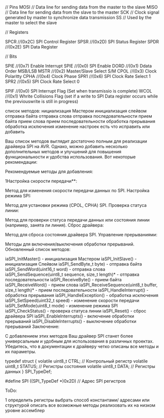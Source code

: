 // Pins
MOSI	// Data line for sending data from the master to the slave
MISO	// Data line for sending data from the slave to the master
SCK		// Clock signal generated by master to synchronize data transmission
SS		// Used by the master to select the slave


// Registers

SPCR	//(0x2C) SPI Control Register
SPSR	//(0x2D) SPI Status Register
SPDR	//(0x2E)	SPI Data Register

// Bits

SPIE	//(0x7)	Enable Interrupt
SPIE	//(0x0) SPI Enable
DORD	//(0x1) Ddata Order MSB/LSB
MSTR	//(0x2) Master/Slave Select S/M
CPOL	//(0x3) Clock Polaritty
CPHA	//(0x4) Clock Phase
SPR1	//(0x6) SPI Clock Rate Select 1
SPR2	//(0x5) SPI Clock Rate Select 0 

SPIF	//(0x0) SPI Interrupt Flag (Set when transmissio is complete)
WCOL	//(0x1) Whrite Collisions Flag (set if a write to SPI Data register occurs while the previouswrite is still in progress)


список методов:
нициализация Мастером
инициализация слейвом
отправка байта
отправка слова
отправка последовательности
прием байта
прием слова
прием последовательности
обработка прерывания
обработка исключения
изменение настроек
есть что исправить или добавить

Ваш список методов выглядит достаточно полным для реализации драйвера SPI на AVR. Однако, можно добавить несколько дополнительных методов и улучшений для повышения функциональности и удобства использования. Вот некоторые рекомендации:

Рекомендуемые методы для добавления:

1Настройка скорости передачи**:

Метод для изменения скорости передачи данных по SPI.
Настройка режима SPI:

Метод для установки режима (CPOL, CPHA) SPI.
Проверка статуса линии:

Метод для проверки статуса передачи данных или состояния линии (например, занята ли линия).
Сброс драйвера:

Метод для сброса состояния драйвера SPI.
Управление прерываниями:

Методы для включения/выключения обработки прерываний.
Обновленный список методов:

iaSPI_InitMaster() - инициализация Мастером
iaSPI_InitSlave() - инициализация Слейвом
iaSPI_SendByte_t byte) - отправка байта
iaSPI_SendWord(uint16_t word) - отправка слова
iaSPI_SendSequence(uint8_t sequence, size_t length)* - отправка последовательности
iaSPI_ReceiveByte() - прием байта
iaSPI_ReceiveWord() - прием слова
iaSPI_ReceiveSequence(uint8_t buffer, size_t length)* - прием последовательности
iaSPI_HandleInterrupt() - обработка прерывания
iaSPI_HandleException() - обработка исключения
iaSPI_SetSpeed(uint32_t speed) - изменение скорости передачи
iaSPI_SetMode(uint8_t mode) - изменение режима SPI
iaSPI_CheckStatus() - проверка статуса линии
iaSPI_Reset() - сброс драйвера SPI
iaSPI_EnableInterrupts() - включение обработки прерываний
iaSPI_DisableInterrupts() - выключение обработки прерываний
Заключение:

С добавлением этих методов Ваш драйвер SPI станет более универсальным и удобным для использования в различных проектах. Убедитесь, что в документации к драйверу четко описаны все методы и их параметры.

typedef struct {
    volatile uint8_t CTRL;   // Контрольный регистр
    volatile uint8_t STATUS;  // Регистры состояния
    volatile uint8_t DATA;    // Регистры данных
} SPI_TypeDef;

#define SPI ((SPI_TypeDef *)0x2D) // Адрес SPI регистров

ToDo:

1 определить регистры выбрать способ константами/ адресами или структурой
описать все возможные методы реализовать их на низком уровне ассемблер

